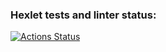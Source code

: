 ### Hexlet tests and linter status:
[![Actions Status](https://github.com/Konstantin6487/rails-project-lvl1/workflows/hexlet-check/badge.svg)](https://github.com/Konstantin6487/rails-project-lvl1/actions)
